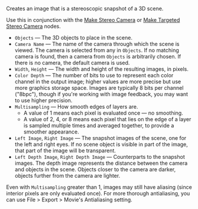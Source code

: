 Creates an image that is a stereoscopic snapshot of a 3D scene.

Use this in conjunction with the [Make Stereo Camera](vuo-node://vuo.scene.make.camera.stereo) or [Make Targeted Stereo Camera](vuo-node://vuo.scene.make.camera.stereo.target) nodes.

   - `Objects` — The 3D objects to place in the scene.
   - `Camera Name` — The name of the camera through which the scene is viewed. The camera is selected from any in `Objects`. If no matching camera is found, then a camera from `Objects` is arbitrarily chosen. If there is no camera, the default camera is used.
   - `Width`, `Height` — The width and height of the resulting images, in pixels.
   - `Color Depth` — The number of bits to use to represent each color channel in the output image; higher values are more precise but use more graphics storage space.  Images are typically 8 bits per channel ("8bpc"), though if you're working with image feedback, you may want to use higher precision.
   - `Multisampling` — How smooth edges of layers are.
      - A value of 1 means each pixel is evaluated once — no smoothing.
      - A value of 2, 4, or 8 means each pixel that lies on the edge of a layer is sampled multiple times and averaged together, to provide a smoother appearance.
   - `Left Image`, `Right Image` — The snapshot images of the scene, one for the left and right eyes. If no scene object is visible in part of the image, that part of the image will be transparent.
   - `Left Depth Image`, `Right Depth Image` — Counterparts to the snapshot images. The depth image represents the distance between the camera and objects in the scene. Objects closer to the camera are darker, objects further from the camera are lighter. 

Even with `Multisampling` greater than 1, images may still have aliasing (since interior pixels are only evaluated once). For more thorough antialiasing, you can use File > Export > Movie's Antialiasing setting.
